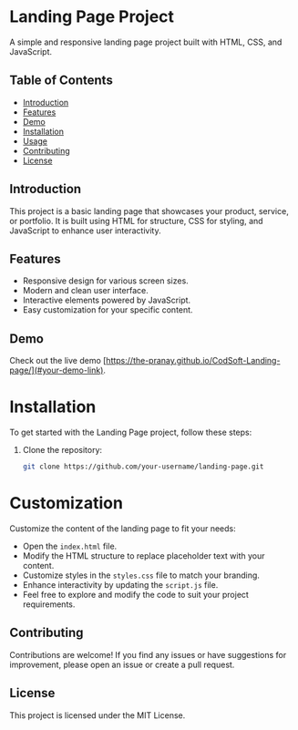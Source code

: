 # Landing Page Project

A simple and responsive landing page project built with HTML, CSS, and JavaScript.

## Table of Contents

- [Introduction](#introduction)
- [Features](#features)
- [Demo](#demo)
- [Installation](#installation)
- [Usage](#usage)
- [Contributing](#contributing)
- [License](#license)

## Introduction

This project is a basic landing page that showcases your product, service, or portfolio. It is built using HTML for structure, CSS for styling, and JavaScript to enhance user interactivity.

## Features

- Responsive design for various screen sizes.
- Modern and clean user interface.
- Interactive elements powered by JavaScript.
- Easy customization for your specific content.

## Demo

Check out the live demo [https://the-pranay.github.io/CodSoft-Landing-page/](#your-demo-link).

# Installation

To get started with the Landing Page project, follow these steps:

1. Clone the repository:

   ```bash
   git clone https://github.com/your-username/landing-page.git

# Customization

Customize the content of the landing page to fit your needs:

- Open the `index.html` file.
- Modify the HTML structure to replace placeholder text with your content.
- Customize styles in the `styles.css` file to match your branding.
- Enhance interactivity by updating the `script.js` file.
- Feel free to explore and modify the code to suit your project requirements.

## Contributing

Contributions are welcome! If you find any issues or have suggestions for improvement, please open an issue or create a pull request.

## License

This project is licensed under the MIT License.

